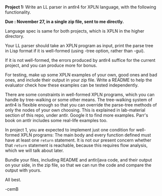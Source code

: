 <b>Project 1:</b> Write an LL parser in antlr4 for XPLN language, with the following functionality.

<b>Due : November 27, in a single zip file, sent to me directly.</b>

Language spec is same for both projects, which is XPLN in the higher directory.

Your LL parser should take an XPLN program as input, print the parse tree in Lisp format if it is well-formed (using -tree option, rather than -gui).

If it is not well-formed, the errors produced by antlr4 suffice for the current project, and you can produce more for bonus.

For testing, make up some XPLN examples of your own, good ones and bad ones, and include their output in your zip file.
Write a README to help the evaluator check how these examples can be tested independently.

There are some constraints in well-formed XPLN programs, which you can handle by tree-walking or some other means.
The tree-walking system of antlr4 is flexible enough so that you can override the parse-tree methods of only the nodes of your own choosing. This is explained in lab-material section of this repo, under antlr. Google it to find more examples. Parr's book on antlr includes some real-life examples too.

In project 1, you are expected to implement just one condition for well-formed XPLN programs: The main body and every function defined
must have at least one <code>return</code> statement. It is not our present concern whether that <code>return</code> statement is reachable, because this requires flow analysis, which we will talk about later.

Bundle your files, including README and antlr/java code, and their output on your side, in the zip file, so that we can
run the code and compare the output with yours.

All best.

-cemB
